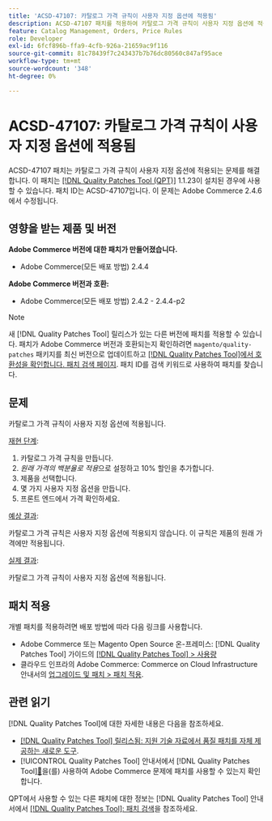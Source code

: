 ```yaml
---
title: 'ACSD-47107: 카탈로그 가격 규칙이 사용자 지정 옵션에 적용됨'
description: ACSD-47107 패치를 적용하여 카탈로그 가격 규칙이 사용자 지정 옵션에 적용되는 Adobe Commerce 문제를 해결합니다.
feature: Catalog Management, Orders, Price Rules
role: Developer
exl-id: 6fcf896b-ffa9-4cfb-926a-21659ac9f116
source-git-commit: 81c78439f7c243437b7b76dc80560c847af95ace
workflow-type: tm+mt
source-wordcount: '348'
ht-degree: 0%

---
```


# ACSD-47107: 카탈로그 가격 규칙이 사용자 지정 옵션에 적용됨

ACSD-47107 패치는 카탈로그 가격 규칙이 사용자 지정 옵션에 적용되는 문제를 해결합니다. 이 패치는 [[!DNL Quality Patches Tool (QPT)]](https://experienceleague.adobe.com/en/docs/commerce-knowledge-base/kb/announcements/commerce-announcements/magento-quality-patches-released-new-tool-to-self-serve-quality-patches) 1.1.23이 설치된 경우에 사용할 수 있습니다. 패치 ID는 ACSD-47107입니다. 이 문제는 Adobe Commerce 2.4.6에서 수정됩니다.

## 영향을 받는 제품 및 버전

**Adobe Commerce 버전에 대한 패치가 만들어졌습니다.**

* Adobe Commerce(모든 배포 방법) 2.4.4

**Adobe Commerce 버전과 호환:**

* Adobe Commerce(모든 배포 방법) 2.4.2 - 2.4.4-p2

>[!NOTE]
>
>새 [!DNL Quality Patches Tool] 릴리스가 있는 다른 버전에 패치를 적용할 수 있습니다. 패치가 Adobe Commerce 버전과 호환되는지 확인하려면 `magento/quality-patches` 패키지를 최신 버전으로 업데이트하고 [[!DNL Quality Patches Tool]에서 호환성을 확인합니다. 패치 검색 페이지](https://experienceleague.adobe.com/tools/commerce-quality-patches/index.html). 패치 ID를 검색 키워드로 사용하여 패치를 찾습니다.

## 문제

카탈로그 가격 규칙이 사용자 지정 옵션에 적용됩니다.

<u>재현 단계</u>:

1. 카탈로그 가격 규칙을 만듭니다.
1. *원래 가격의 백분율로 적용*&#x200B;으로 설정하고 10% 할인을 추가합니다.
1. 제품을 선택합니다.
1. 몇 가지 사용자 지정 옵션을 만듭니다.
1. 프론트 엔드에서 가격 확인하세요.

<u>예상 결과</u>:

카탈로그 가격 규칙은 사용자 지정 옵션에 적용되지 않습니다. 이 규칙은 제품의 원래 가격에만 적용됩니다.

<u>실제 결과</u>:

카탈로그 가격 규칙이 사용자 지정 옵션에 적용됩니다.

## 패치 적용

개별 패치를 적용하려면 배포 방법에 따라 다음 링크를 사용합니다.

* Adobe Commerce 또는 Magento Open Source 온-프레미스: [!DNL Quality Patches Tool] 가이드의 [[!DNL Quality Patches Tool] > 사용량](/help/tools/quality-patches-tool/usage.md)
* 클라우드 인프라의 Adobe Commerce: Commerce on Cloud Infrastructure 안내서의 [업그레이드 및 패치 > 패치 적용](https://experienceleague.adobe.com/docs/commerce-cloud-service/user-guide/develop/upgrade/apply-patches.html).

## 관련 읽기

[!DNL Quality Patches Tool]에 대한 자세한 내용은 다음을 참조하세요.

* [[!DNL Quality Patches Tool] 릴리스됨: 지원 기술 자료에서 품질 패치를 자체 제공하는 새로운 도구](https://experienceleague.adobe.com/en/docs/commerce-knowledge-base/kb/announcements/commerce-announcements/magento-quality-patches-released-new-tool-to-self-serve-quality-patches).
* [!UICONTROL Quality Patches Tool] 안내서에서  [!DNL Quality Patches Tool][&#128279;](/help/tools/quality-patches-tool/patches-available-in-qpt/check-patch-for-magento-issue-with-magento-quality-patches.md)을(를) 사용하여 Adobe Commerce 문제에 패치를 사용할 수 있는지 확인합니다.


QPT에서 사용할 수 있는 다른 패치에 대한 정보는 [!DNL Quality Patches Tool] 안내서에서 [[!DNL Quality Patches Tool]: 패치 검색](https://experienceleague.adobe.com/tools/commerce-quality-patches/index.html)을 참조하세요.
